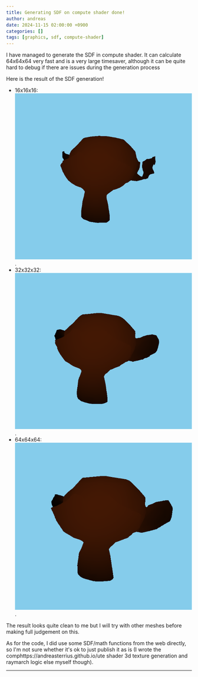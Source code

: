 ```yaml
---
title: Generating SDF on compute shader done!  
author: andreas
date: 2024-11-15 02:00:00 +0900
categories: []
tags: [graphics, sdf, compute-shader]
---
```

I have managed to generate the SDF in compute shader. It can calculate 64x64x64 very fast and is a very large timesaver, although it can be quite hard to debug if there are issues during the generation process

Here is the result of the SDF generation!
- 16x16x16: ![Monkey16](../assets/img/post_img/2024-11-15-sdf-generate-on-compute-shader-done/monkey-16.png).
- 32x32x32: ![Monkey32](../assets/img/post_img/2024-11-15-sdf-generate-on-compute-shader-done/monkey-32.png).
- 64x64x64: ![Monkey64](../assets/img/post_img/2024-11-15-sdf-generate-on-compute-shader-done/monkey-64.png).

The result looks quite clean to me but I will try with other meshes before making full judgement on this.

As for the code, I did use some SDF/math functions from the web directly, so I'm not sure whether it's ok to just publish it as is (I wrote the comphttps://andreasterrius.github.io/ute shader 3d texture generation and raymarch logic else myself though).

---
